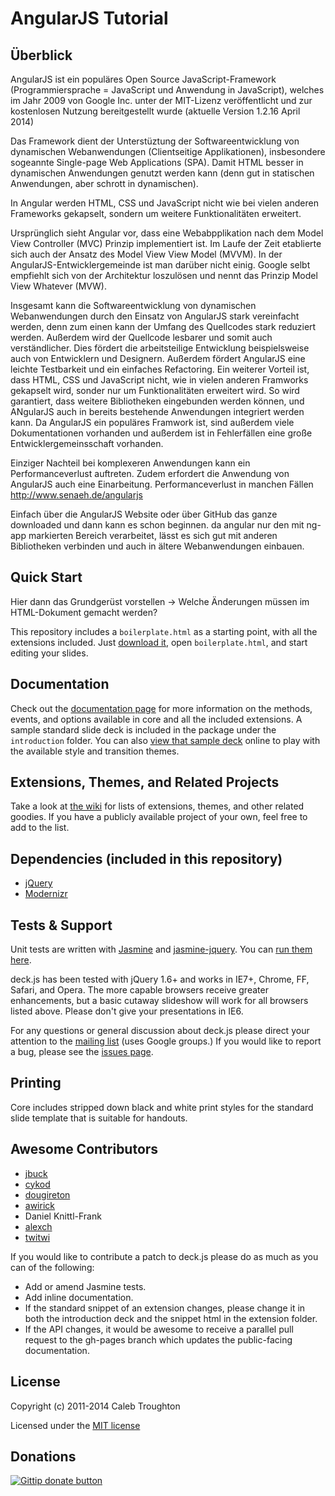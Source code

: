 AngularJS Tutorial
=================

## Überblick 

AngularJS ist ein populäres Open Source JavaScript-Framework (Programmiersprache = JavaScript und Anwendung in JavaScript), welches im Jahr 2009 von Google Inc. unter der MIT-Lizenz veröffentlicht und zur kostenlosen Nutzung bereitgestellt wurde (aktuelle Version 1.2.16 April 2014)

Das Framework dient der Unterstüztung der Softwareentwicklung von dynamischen Webanwendungen (Clientseitige Applikationen), insbesondere sogeannte Single-page Web Applications (SPA). Damit HTML besser in dynamischen Anwendungen genutzt werden kann (denn gut in statischen Anwendungen, aber schrott in dynamischen).

In Angular werden HTML, CSS und JavaScript nicht wie bei vielen anderen Frameworks gekapselt, sondern um weitere Funktionalitäten erweitert. 

Ursprünglich sieht Angular vor, dass eine Webabpplikation nach dem Model View Controller (MVC) Prinzip implementiert ist. Im Laufe der Zeit etablierte sich auch der Ansatz des Model View View Model (MVVM).
In der AngularJS-Entwicklergemeinde ist man darüber nicht einig. Google selbt empfiehlt sich von der Architektur loszulösen und nennt das Prinzip Model View Whatever (MVW).

Insgesamt kann die Softwareentwicklung von dynamischen Webanwendungen durch den Einsatz von AngularJS stark vereinfacht werden, denn zum einen kann der Umfang des Quellcodes stark reduziert werden. Außerdem wird der Quellcode lesbarer und somit auch verständlicher. Dies fördert die arbeitsteilige Entwicklung beispielsweise auch von Entwicklern und Designern. 
Außerdem fördert AngularJS eine leichte Testbarkeit und ein einfaches Refactoring.
Ein weiterer Vorteil ist, dass HTML, CSS und JavaScript nicht, wie in vielen anderen Framworks gekapselt wird, sonder nur um Funktionalitäten erweitert wird. So wird garantiert, dass weitere Bibliotheken eingebunden werden können, und ANgularJS auch in bereits bestehende Anwendungen integriert werden kann.
Da AngularJS ein populäres Framwork ist, sind außerdem viele Dokumentationen vorhanden und außerdem ist in Fehlerfällen eine große Entwicklergemeinsschaft vorhanden.

Einziger Nachteil bei komplexeren Anwendungen kann ein Performanceverlust auftreten.
Zudem erfordert die Anwendung von AngularJS auch eine Einarbeitung.
Performanceverlust in manchen Fällen http://www.senaeh.de/angularjs

Einfach über die AngularJS Website oder über GitHub das ganze downloaded und dann kann es schon beginnen. da angular nur den mit ng-app markierten Bereich verarbeitet, lässt es sich gut mit anderen Bibliotheken verbinden und auch in ältere Webanwendungen einbauen. 

## Quick Start

Hier dann das Grundgerüst vorstellen -> Welche Änderungen müssen im HTML-Dokument gemacht werden?

This repository includes a `boilerplate.html` as a starting point, with all the extensions included. Just [download it](https://github.com/imakewebthings/deck.js/archive/latest.zip), open `boilerplate.html`, and start editing your slides.

## Documentation

Check out the [documentation page](http://imakewebthings.github.com/deck.js/docs) for more information on the methods, events, and options available in core and all the included extensions.  A sample standard slide deck is included in the package under the `introduction` folder.  You can also [view that sample deck](http://imakewebthings.github.com/deck.js/introduction) online to play with the available style and transition themes.

## Extensions, Themes, and Related Projects

Take a look at [the wiki](https://github.com/imakewebthings/deck.js/wiki) for lists of extensions, themes, and other related goodies.  If you have a publicly available project of your own, feel free to add to the list.

## Dependencies (included in this repository)

- [jQuery](http://jquery.com)
- [Modernizr](http://modernizr.com)

## Tests & Support

Unit tests are written with [Jasmine](http://pivotal.github.com/jasmine/) and [jasmine-jquery](https://github.com/velesin/jasmine-jquery). You can [run them here](http://imakewebthings.github.com/deck.js/test).

deck.js has been tested with jQuery 1.6+ and works in IE7+, Chrome, FF, Safari, and Opera. The more capable browsers receive greater enhancements, but a basic cutaway slideshow will work for all browsers listed above. Please don't give your presentations in IE6.

For any questions or general discussion about deck.js please direct your attention to the [mailing list](http://groups.google.com/group/deckjs) (uses Google groups.)  If you would like to report a bug, please see the [issues page](https://github.com/imakewebthings/deck.js/issues).

## Printing

Core includes stripped down black and white print styles for the standard slide template that is suitable for handouts.

## Awesome Contributors

- [jbuck](https://github.com/jbuck)
- [cykod](https://github.com/cykod)
- [dougireton](https://github.com/dougireton)
- [awirick](https://github.com/awirick)
- Daniel Knittl-Frank
- [alexch](https://github.com/alexch)
- [twitwi](https://github.com/twitwi)

If you would like to contribute a patch to deck.js please do as much as you can of the following:

- Add or amend Jasmine tests.
- Add inline documentation.
- If the standard snippet of an extension changes, please change it in both the introduction deck and the snippet html in the extension folder.
- If the API changes, it would be awesome to receive a parallel pull request to the gh-pages branch which updates the public-facing documentation.

## License

Copyright (c) 2011-2014 Caleb Troughton

Licensed under the [MIT license](https://github.com/imakewebthings/deck.js/blob/master/MIT-license.txt)

## Donations

[![Gittip donate
button](http://img.shields.io/gittip/imakewebthings.png)](https://www.gittip.com/imakewebthings/ "Donate weekly to this project using Gittip")
